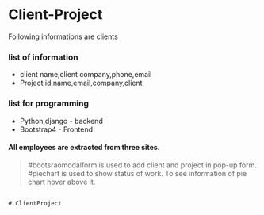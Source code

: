 # Client-Project

Following informations are clients 
### list of information
- client name,client company,phone,email
- Project id,name,email,company,client 
 
### list  for programming
- Python,django - backend
- Bootstrap4 - Frontend
#### All employees are extracted from three sites.


> #bootsraomodalform is used to add client and project in pop-up form.
> #piechart is used to show status of work. To see information of pie chart hover above it.


```

#   C l i e n t P r o j e c t  
 